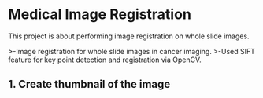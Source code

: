 # Medical Image Registration
<p> This project is about performing image registration on whole slide images.</p>
>-Image registration for whole slide images in cancer imaging.
>-Used SIFT feature for key point detection and registration via
OpenCV.

## 1. Create thumbnail of the image
<p> 
